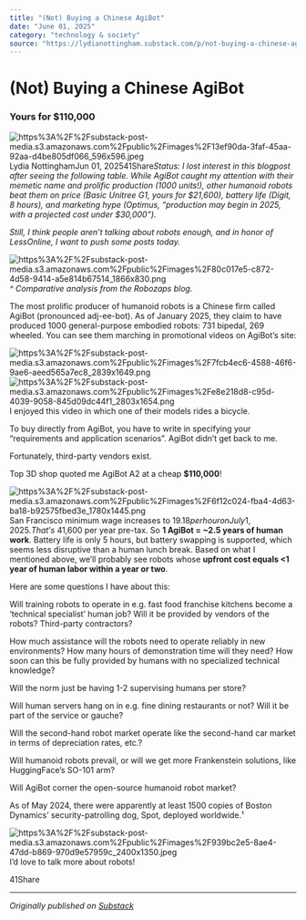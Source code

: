 ```yaml
---
title: "(Not) Buying a Chinese AgiBot"
date: "June 01, 2025"
category: "technology & society"
source: "https://lydianottingham.substack.com/p/not-buying-a-chinese-agibot"
---
```


# (Not) Buying a Chinese AgiBot
### Yours for $110,000
![https%3A%2F%2Fsubstack-post-media.s3.amazonaws.com%2Fpublic%2Fimages%2F13ef90da-3faf-45aa-92aa-d4be805df066_596x596.jpeg](images/https%3A%2F%2Fsubstack-post-media.s3.amazonaws.com%2Fpublic%2Fimages%2F13ef90da-3faf-45aa-92aa-d4be805df066_596x596.jpeg)Lydia NottinghamJun 01, 202541Share*Status: I lost interest in this blogpost after seeing the following table. While AgiBot caught my attention with their memetic name and prolific production (1000 units!), other humanoid robots beat them on price (Basic Unitree G1, yours for $21,600), battery life (Digit, 8 hours), and marketing hype (Optimus, “production may begin in 2025, with a projected cost under $30,000”).*

*Still, I think people aren’t talking about robots enough, and in honor of LessOnline, I want to push some posts today.*

![https%3A%2F%2Fsubstack-post-media.s3.amazonaws.com%2Fpublic%2Fimages%2F80c017e5-c872-4d58-9414-a5e814b67514_1866x830.png](images/https%3A%2F%2Fsubstack-post-media.s3.amazonaws.com%2Fpublic%2Fimages%2F80c017e5-c872-4d58-9414-a5e814b67514_1866x830.png)*^ Comparative analysis from the Robozaps blog.*

The most prolific producer of humanoid robots is a Chinese firm called AgiBot (pronounced adj-ee-bot). As of January 2025, they claim to have produced 1000 general-purpose embodied robots: 731 bipedal, 269 wheeled. You can see them marching in promotional videos on AgiBot’s site:

![https%3A%2F%2Fsubstack-post-media.s3.amazonaws.com%2Fpublic%2Fimages%2F7fcb4ec6-4588-46f6-9ae6-aeed565a7ec8_2839x1649.png](images/https%3A%2F%2Fsubstack-post-media.s3.amazonaws.com%2Fpublic%2Fimages%2F7fcb4ec6-4588-46f6-9ae6-aeed565a7ec8_2839x1649.png)![https%3A%2F%2Fsubstack-post-media.s3.amazonaws.com%2Fpublic%2Fimages%2Fe8e218d8-c95d-4039-9058-845d09dc44f1_2803x1654.png](images/https%3A%2F%2Fsubstack-post-media.s3.amazonaws.com%2Fpublic%2Fimages%2Fe8e218d8-c95d-4039-9058-845d09dc44f1_2803x1654.png)I enjoyed this video in which one of their models rides a bicycle.

To buy directly from AgiBot, you have to write in specifying your “requirements and application scenarios”. AgiBot didn’t get back to me.

Fortunately, third-party vendors exist.

Top 3D shop quoted me AgiBot A2 at a cheap **$110,000**!

![https%3A%2F%2Fsubstack-post-media.s3.amazonaws.com%2Fpublic%2Fimages%2F6f12c024-fba4-4d63-ba18-b92575fbed3e_1780x1445.png](images/https%3A%2F%2Fsubstack-post-media.s3.amazonaws.com%2Fpublic%2Fimages%2F6f12c024-fba4-4d63-ba18-b92575fbed3e_1780x1445.png)San Francisco minimum wage increases to $19.18 per hour on July 1, 2025. That’s ~$41,600 per year pre-tax. So **1 AgiBot = ~2.5 years of human work**. Battery life is only 5 hours, but battery swapping is supported, which seems less disruptive than a human lunch break. Based on what I mentioned above, we’ll probably see robots whose **upfront cost equals <1 year of human labor within a year or two**.

Here are some questions I have about this:

Will training robots to operate in e.g. fast food franchise kitchens become a ‘technical specialist’ human job? Will it be provided by vendors of the robots? Third-party contractors?

How much assistance will the robots need to operate reliably in new environments? How many hours of demonstration time will they need? How soon can this be fully provided by humans with no specialized technical knowledge? 

Will the norm just be having 1-2 supervising humans per store?

Will human servers hang on in e.g. fine dining restaurants or not? Will it be part of the service or gauche?

Will the second-hand robot market operate like the second-hand car market in terms of depreciation rates, etc.?

Will humanoid robots prevail, or will we get more Frankenstein solutions, like HuggingFace’s SO-101 arm?

Will AgiBot corner the open-source humanoid robot market?

As of May 2024, there were apparently at least 1500 copies of Boston Dynamics’ security-patrolling dog, Spot, deployed worldwide.¹ 

![https%3A%2F%2Fsubstack-post-media.s3.amazonaws.com%2Fpublic%2Fimages%2F939bc2e5-8ae4-47dd-b869-970d9e57959c_2400x1350.jpeg](images/https%3A%2F%2Fsubstack-post-media.s3.amazonaws.com%2Fpublic%2Fimages%2F939bc2e5-8ae4-47dd-b869-970d9e57959c_2400x1350.jpeg)I’d love to talk more about robots!







41Share

---

*Originally published on [Substack](https://lydianottingham.substack.com/p/not-buying-a-chinese-agibot)*